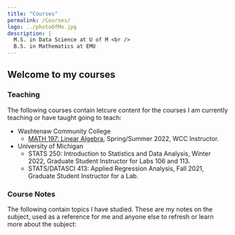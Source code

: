 ```yaml
---
title: "Courses"
permalink: /Courses/
logo: ../photoOfMe.jpg
description: |
  M.S. in Data Science at U of M <br />
  B.S. in Mathematics at EMU
---
```

## Welcome to my courses

### Teaching

The following courses contain letcure content for the courses I am currently teaching or have taught going to teach:
- Washtenaw Community College
  - [MATH 197: Linear Algebra](https://brodyee.github.io/Courses/LinearAlgebra), Spring/Summer 2022, WCC Instructor.
- University of Michigan
  - STATS 250: Introduction to Statistics and Data Analysis, Winter 2022, Graduate Student Instructor for Labs 106 and 113.
  - STATS/DATASCI 413: Applied Regression Analysis, Fall 2021, Graduate Student Instructor for a Lab.

### Course Notes

The following contain topics I have studied. These are my notes on the subject, used as a reference for me and anyone else to refresh or learn more about the subject:
